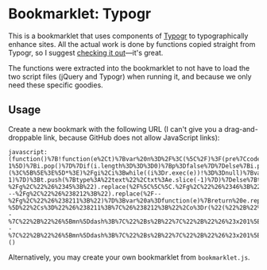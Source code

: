 Bookmarklet: Typogr
===================
This is a bookmarklet that uses components of [Typogr](https://github.com/ekalinin/typogr.js) to typographically enhance sites. All the actual work is done by functions copied straight from Typogr, so I suggest [checking it out](https://github.com/ekalinin/typogr.js)&mdash;it's great.

The functions were extracted into the bookmarklet to not have to load
the two script files (jQuery and Typogr) when running it, and because
we only need these specific goodies.

Usage
-----

Create a new bookmark with the following URL (I can't give you a drag-and-droppable link, because GitHub does not allow JavaScript links):

```
javascript:(function()%7B!function(e%2Ct)%7Bvar%20n%3D%2F%3C(%5C%2F)%3F(pre%7Ccode%7Ckbd%7Cscript%7Cmath%7Ctitle)%5B%5E%3E%5D*%3E%2Fi%3Bvar%20r%3Dfunction(e%2Ct)%7Breturn%20new%20RegExp(e%2Ct)%7D%3Bvar%20i%3Dfunction(e)%7Bvar%20t%3Ds(e)%2Cr%3D%5B%5D%2Ci%3D%5B%5D%2Cc%3D%22%22%2Ch%3D%22%22%2Cp%3Dfalse%2Cd%3D%22%22%2Cv%2Cm%3Bt.forEach(function(e)%7Bif(e.type%3D%3D%3D%22tag%22)%7Br.push(e.txt)%3Bif((h%3Dn.exec(e.txt))!%3D%3Dnull)%7Bc%3Dh%5B2%5D.toLowerCase()%3Bif(h%5B1%5D)%7Bif(i.length%3E0)%7Bif(c%3D%3D%3Di%5Bi.length-1%5D)%7Bi.pop()%7D%7Dif(i.length%3D%3D%3D0)%7Bp%3Dfalse%7D%7Delse%7Bi.push(c)%3Bp%3Dtrue%7D%7D%7Delse%7Bm%3De.txt%3Bv%3Dm.slice(-1)%3Bif(!p)%7Bm%3Do(m)%3Bm%3Du(m)%3Bm%3Da(m)%3Bm%3Df(m)%3Bswitch(m)%7Bcase%22'%22%3Aif(%2F%5CS%2F.test(d))%7Bm%3D%22%26%238217%3B%22%7Delse%7Bm%3D%22%26%238216%3B%22%7Dbreak%3Bcase'%22'%3Aif(%2F%5CS%2F.test(d))%7Bm%3D%22%26%238221%3B%22%7Delse%7Bm%3D%22%26%238220%3B%22%7Dbreak%3Bdefault%3Am%3Dl(m)%7D%7Dd%3Dv%3Br.push(m)%7D%7D)%3Breturn%20r.join(%22%22)%7D%3Bvar%20s%3Dfunction(e)%7Bvar%20t%3D%5B%5D%2Cn%3D0%2Cr%3D%2F(%5B%5E%3C%5D*)(%3C%5B%5E%3E%5D*%3E)%2Fgi%2Ci%3Bwhile((i%3Dr.exec(e))!%3D%3Dnull)%7Bvar%20s%3Di%5B1%5D%2Co%3Di%5B2%5D%3Bif(s)%7Bt.push(%7Btype%3A%22text%22%2Ctxt%3As%7D)%7Dt.push(%7Btype%3A%22tag%22%2Ctxt%3Ao%7D)%3Bn%3Dr.lastIndex%7Dif(r.lastIndex%3C%3De.length)%7Bif(e.slice(-1)%3D%3D%22.%22%26%26e.slice(-2)!%3D%22..%22)%7Bt.push(%7Btype%3A%22text%22%2Ctxt%3Ae.slice(n%2Ce.length-1)%7D)%3Bt.push(%7Btype%3A%22text%22%2Ctxt%3Ae.slice(-1)%7D)%7Delse%7Bt.push(%7Btype%3A%22text%22%2Ctxt%3Ae.slice(n)%7D)%7D%7Dreturn%20t%7D%3Bvar%20o%3Dfunction(e)%7Breturn%20e.replace(%2F%5C%5C%22%2Fg%2C%22%26%2334%3B%22).replace(%2F%5C%5C'%2Fg%2C%22%26%2339%3B%22).replace(%2F%5C%5C-%2Fg%2C%22%26%2345%3B%22).replace(%2F%5C%5C%5C.%2Fg%2C%22%26%2346%3B%22).replace(%2F%5C%5C%5C%5C%2Fg%2C%22%26%2392%3B%22).replace(%2F%5C%5C%60%2Fg%2C%22%26%2396%3B%22)%7D%3Bvar%20u%3Dfunction(e)%7Breturn%20e.replace(%2F---%2Fg%2C%22%26%238212%3B%22).replace(%2F--%2Fg%2C%22%26%238211%3B%22)%7D%3Bvar%20a%3Dfunction(e)%7Breturn%20e.replace(%2F%5C.%5C.%5C.%2Fg%2C%22%26%238230%3B%22).replace(%2F%5C.%20%5C.%20%5C.%2Fg%2C%22%26%238230%3B%22)%7D%3Bvar%20f%3Dfunction(e)%7Breturn%20e.replace(%2F%60%60%2Fg%2C%22%26%238220%3B%22).replace(%2F''%2Fg%2C%22%26%238221%3B%22)%7D%3Bvar%20l%3Dfunction(e)%7Bvar%20t%3D%22%5B!%5C%22%23%5C%5C%24%5C%5C%25%5C%5C'()*%2B%2C-.%5C%5C%2F%3A%3B%3C%3D%3E%3F%5C%5C%40%5C%5C%5B%5C%5C%5C%5C%5D%5C%5C%5E_%60%7B%7C%7D~%5D%22%2Cn%3D%22(%3F%3D%25s%5C%5CB)%22.replace(%22%25s%22%2Ct)%2Ci%3D%22%5B%5E%5C%5C%20%5C%5Ct%5C%5Cr%5C%5Cn%5C%5C%5B%5C%5C%7B%5C%5C(%5C%5C-%5D%22%2Cs%3D%22%26%238211%3B%7C%26%238212%3B%22%2Co%3Dr(%22(%22%2B%22%5C%5Cs%7C%22%2B%22%26nbsp%3B%7C%22%2B%22--%7C%22%2B%22%26%5Bmn%5Ddash%3B%7C%22%2Bs%2B%22%7C%22%2B%22%26%23x201%5B34%5D%3B%22%2B%22)%22%2B%22'%22%2B%22(%3F%3D%5C%5Cw)%22%2C%22g%22)%2Cu%3Dr(%22(%22%2Bi%2B%22)%22%2B%22'%22%2B%22(%3F!%5C%5Cs%20%7C%20s%5C%5Cb%20%7C%20%5C%5Cd)%22%2C%22g%22)%2Ca%3Dr(%22(%22%2Bi%2B%22)%22%2B%22'%22%2B%22(%3F!%5C%5Cs%20%7C%20s%5C%5Cb)%22%2C%22g%22)%2Cf%3Dr(%22(%22%2B%22%5C%5Cs%7C%22%2B%22%26nbsp%3B%7C%22%2B%22--%7C%22%2B%22%26%5Bmn%5Ddash%3B%7C%22%2Bs%2B%22%7C%22%2B%22%26%23x201%5B34%5D%3B%22%2B%22)%22%2B'%22'%2B%22(%3F%3D%5C%5Cw)%22%2C%22g%22)%2Cl%3Dr('%22(%3F%3D%5C%5Cs)'%2C%22g%22)%2Cc%3Dr(%22(%22%2Bi%2B')%22'%2C%22g%22)%3Breturn%20e.replace(r(%22%5E'%25s%22.replace(%22%25s%22%2Cn)%2C%22g%22)%2C%22%26%238217%3B%22).replace(r('%5E%22%25s'.replace(%22%25s%22%2Cn)%2C%22g%22)%2C%22%26%238221%3B%22).replace(%2F%22'(%3F%3D%5Cw)%2Fg%2C%22%26%238220%3B%26%238216%3B%22).replace(%2F'%22(%3F%3D%5Cw)%2Fg%2C%22%26%238216%3B%26%238220%3B%22).replace(%2F%5Cb'(%3F%3D%5Cd%7B2%7Ds)%2Fg%2C%22%26%238217%3B%22).replace(o%2C%22%241%26%238216%3B%22).replace(u%2C%22%241%26%238217%3B%22).replace(a%2C%22%241%26%238217%3B%242%22).replace(%22'%22%2C%22%26%238216%3B%22).replace(f%2C%22%241%26%238220%3B%22).replace(l%2C%22%26%238221%3B%22).replace(c%2C%22%241%26%238221%3B%22).replace('%22'%2C%22%26%238220%3B%22)%7D%3Bt.body.innerHTML%3Di(t.body.innerHTML)%3Balert(%22Dear%20Sir%2C%20I%20have%20typogrified.%20It%20was%20a%20great%20success.%22)%7D(window%2Cdocument)%7D)()
```

Alternatively, you may create your own bookmarklet from `bookmarklet.js`.